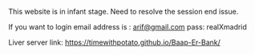 This website is in infant stage.
Need to resolve the session end issue.

If you want to login 
email address is : arif@gmail.com
pass: realXmadrid


Liver server link: https://timewithpotato.github.io/Baap-Er-Bank/
